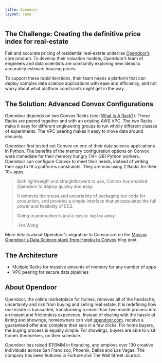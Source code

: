 ```yaml
---
title: Opendoor
layout: case
---
```


## The Challenge: Creating the definitive price index for real-estate

Fair and accurate pricing of residential real-estate underlies [Opendoor’s](https://www.opendoor.com/) core product. To develop their valuation models, Opendoor’s team of engineers and data scientists are constantly exploring new ideas to accurately estimate housing prices.

To support these rapid iterations, their team needs a platform that can deploy complex data science applications with ease and efficiency, and not worry about what platform constraints might get in the way.

## The Solution: Advanced Convox Configurations

Opendoor depends on two Convox Racks (see: [What Is A Rack?](https://convox.com/docs/rack/)). These Racks are peered together and with an existing AWS VPC. The two Racks make it easy for different engineering groups to run wholly different classes of experiments. The VPC peering makes it easy to move data around securely.

Opendoor first tested out Convox on one of their data science applications in Python. The benefits of the memory configuration options on Convox were immediate for their memory hungry (14+ GB) Python workers. Opendoor can configure Convox to meet their needs, instead of writing their app to fit a platforms constraints. They are now using 2 Racks for their 10+ apps.

> Both lightweight and straightforward to use, Convox has enabled Opendoor to deploy quickly and easy.
>
> It removes the stress and uncertainty of packaging our code for production, and provides a simple interface that encapsulates the full power and flexibility of EC2.
>
> Going to production is just a `convox deploy` away.
>
> -Ian Wong

More details about Opendoor's migration to Convox are on the [Moving Opendoor's Data Science stack from Heroku to Convox](https://labs.opendoor.com/moving-opendoors-data-science-stack-from-heroku-to-convox) blog post.

## The Architecture

* Multiple Racks for massive amounts of memory for any number of apps
* VPC peering for secure data pipelines

## About Opendoor

Opendoor, the online marketplace for homes, removes all of the headache, uncertainty and risk from buying and selling real estate. It is redefining how real estate is transacted, transforming a more-than-two month process into an instant and frictionless experience. Instead of dealing with the hassle of listing and showings, homeowners can visit [opendoor.com](https://opendoor.com), receive a guaranteed offer and complete their sale in a few clicks. For home buyers, the buying process is equally simple. For showings, buyers are able to visit homes themselves, on their schedule.

Opendoor has raised $110MM in financing, and employs over 130 creative individuals across San Francisco, Phoenix, Dallas and Las Vegas. The company has been featured in Fortune and The Wall Street Journal.
